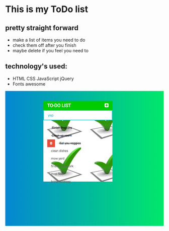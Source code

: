 # This is my ToDo list

## pretty straight forward
- make a list of items you need to do
- check them off after you finish
- maybe delete if you feel you need to

## technology's used:
- HTML  CSS JavaScript jQuery
- Fonts awesome

![alt text](/img/todo.png)
